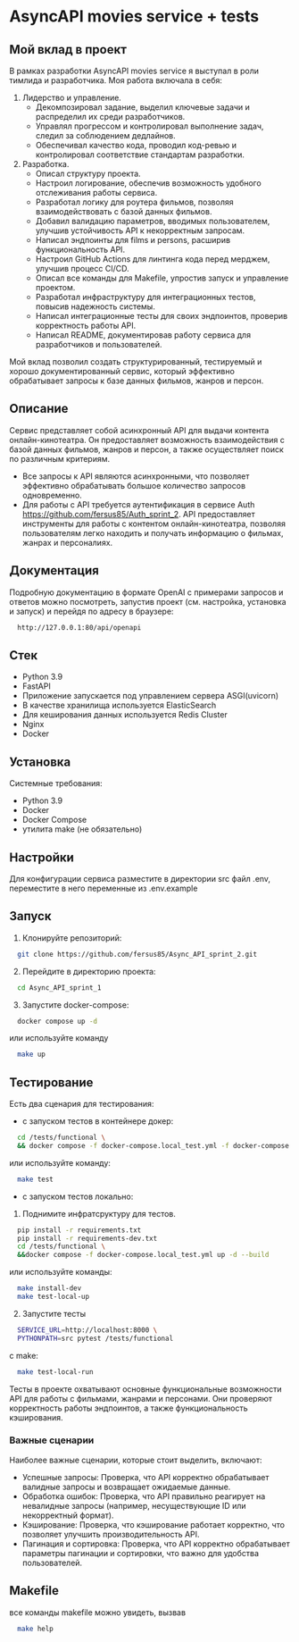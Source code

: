 # AsyncAPI movies service + tests
## Мой вклад в проект
В рамках разработки AsyncAPI movies service я выступал в роли тимлида и разработчика. Моя работа включала в себя:
1. Лидерство и управление.
    - Декомпозировал задание, выделил ключевые задачи и распределил их среди разработчиков.
    - Управлял прогрессом и контролировал выполнение задач, следил за соблюдением дедлайнов.
    - Обеспечивал качество кода, проводил код-ревью и контролировал соответствие стандартам разработки.
2. Разработка.
    - Описал структуру проекта.
    - Настроил логирование, обеспечив возможность удобного отслеживания работы сервиса.
    - Разработал логику для роутера фильмов, позволяя взаимодействовать с базой данных фильмов.
    - Добавил валидацию параметров, вводимых пользователем, улучшив устойчивость API к некорректным запросам.
    - Написал эндпоинты для films и persons, расширив функциональность API.
    - Настроил GitHub Actions для линтинга кода перед мерджем, улучшив процесс CI/CD.
    - Описал все команды для Makefile, упростив запуск и управление проектом.
    - Разработал инфраструктуру для интеграционных тестов, повысив надежность системы.
    - Написал интеграционные тесты для своих эндпоинтов, проверив корректность работы API.
    - Написал README, документировав работу сервиса для разработчиков и пользователей.

Мой вклад позволил создать структурированный, тестируемый и хорошо документированный сервис, который эффективно обрабатывает запросы к базе данных фильмов, жанров и персон.
## Описание
Cервис представляет собой асинхронный API для выдачи контента онлайн-кинотеатра. Он предоставляет возможность взаимодействия с базой данных фильмов, жанров и персон, а также осуществляет поиск по различным критериям.
- Все запросы к API являются асинхронными, что позволяет эффективно обрабатывать большое количество запросов одновременно.
- Для работы с API требуется аутентификация в сервисе Auth https://github.com/fersus85/Auth_sprint_2.
API предоставляет инструменты для работы с контентом онлайн-кинотеатра, позволяя пользователям легко находить и получать информацию о фильмах, жанрах и персоналиях.
## Документация
Подробную документацию в формате OpenAI с примерами запросов и ответов можно посмотреть, запустив проект (см. настройка, установка и запуск) и перейдя по адресу в браузере:
```bash
  http://127.0.0.1:80/api/openapi
```
## Стек
- Python 3.9
- FastAPI
- Приложение запускается под управлением сервера ASGI(uvicorn)
- В качестве хранилища используется ElasticSearch
- Для кеширования данных используется Redis Cluster
- Nginx
- Docker
## Установка
Системные требования:
- Python 3.9
- Docker
- Docker Compose
- утилита make (не обязательно)
## Настройки
Для конфигурации сервиса разместите в директории src файл .env, переместите в него переменные из .env.example
## Запуск
1. Клонируйте репозиторий:
```bash
  git clone https://github.com/fersus85/Async_API_sprint_2.git
```
2. Перейдите в директорию проекта:
```bash
  cd Async_API_sprint_1
```
3. Запустите docker-compose:
```bash
  docker compose up -d
```
или используйте команду
```bash
  make up
```
## Тестирование
Есть два сценария для тестирования:
- с запуском тестов в контейнере докер:
```bash
  cd /tests/functional \
  && docker compose -f docker-compose.local_test.yml -f docker-compose.yml up -d --build
```
или используйте команду:
```bash
  make test
```
- с запуском тестов локально:
1. Поднимите инфратсруктуру для тестов.
```bash
  pip install -r requirements.txt
  pip install -r requirements-dev.txt
  cd /tests/functional \
  &&docker compose -f docker-compose.local_test.yml up -d --build
```
или используйте команды:
```bash
  make install-dev
  make test-local-up
```
2. Запустите тесты
```bash
  SERVICE_URL=http://localhost:8000 \
  PYTHONPATH=src pytest /tests/functional
```
с make:
```bash
  make test-local-run
```
Тесты в проекте охватывают основные функциональные возможности API для работы с фильмами, жанрами и персонами. Они проверяют корректность работы эндпоинтов, а также функциональность кэширования.
### Важные сценарии
Наиболее важные сценарии, которые стоит выделить, включают:

- Успешные запросы: Проверка, что API корректно обрабатывает валидные запросы и возвращает    ожидаемые данные.
- Обработка ошибок: Проверка, что API правильно реагирует на невалидные запросы (например,    несуществующие ID или некорректный формат).
- Кэширование: Проверка, что кэширование работает корректно, что позволяет улучшить     производительность API.
- Пагинация и сортировка: Проверка, что API корректно обрабатывает параметры пагинации и    сортировки, что важно для удобства пользователей.
## Makefile
все команды makefile можно увидеть, вызвав
```bash
  make help
```
